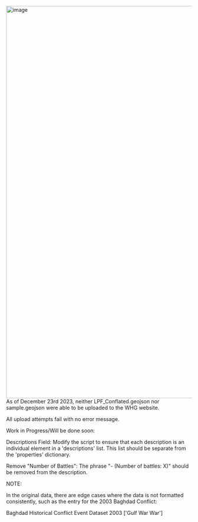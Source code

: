<img width="1063" alt="image" src="https://github.com/N0taR0b0t/LPF_Battles/assets/57303583/88900008-9fb9-4cd0-ac19-f057ff92a92b">As of December 23rd 2023, neither LPF_Conflated.geojson nor sample.geojson were able to be uploaded to the WHG website.

All upload attempts fail with no error message.

Work in Progress/Will be done soon:

Descriptions Field: Modify the script to ensure that each description is an individual element in a 'descriptions' list. This list should be separate from the 'properties' dictionary.

Remove "Number of Battles": The phrase "- (Number of battles: X)" should be removed from the description.

NOTE:

In the original data, there are edge cases where the data is not formatted consistently, such as the entry for the 2003 Baghdad Conflict:

Baghdad	Historical Conflict Event Dataset	2003				['Gulf War                         War']
